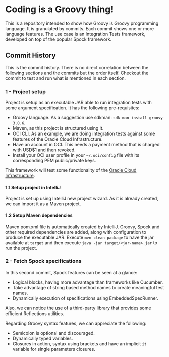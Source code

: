 # Coding is a Groovy thing!

This is a repository intended to show how Groovy is Groovy programming language.
It is granulated by commits. Each commit shows one or more language features.
The use case is an Integration Tests framework, developed on top of the popular Spock framework.

## Commit History

This is the commit history. There is no direct correlation between the following sections and the commits
but the order itself. Checkout the commit to test and run what is mentioned in each section.

### 1 - Project setup

Project is setup as an executable JAR able to run integration tests with some argument specification.
It has the following pre-requisites:

* Groovy language. As a suggestion use sdkman: `sdk man install groovy 3.0.6`.
* Maven, as this project is structured using it.
* OCI CLI. As an example, we are doing integration tests against some features of the Oracle Cloud Infrastructure.
* Have an account in OCI. This needs a payment method that is charged with USD$1 and then revoked.
* Install your OCI user profile in your `~/.oci/config` file with its corresponding PEM public/private keys.

This framework will test some functionality of the [Oracle Cloud Infrastructure](https://cloud.oracle.com/?region=mx-queretaro-1).

#### 1.1 Setup project in IntelliJ

Project is set up using IntelliJ new project wizard. As it is already created, we can import it as a Maven project.

#### 1.2 Setup Maven dependencies

Maven pom.xml file is automatically created by IntelliJ. Groovy, Spock and other required dependencies are added,
along with configuration to produce the executable JAR. Execute `mvn clean package` to have the jar available at
`target` and then execute `java -jar target/<jar-name>.jar` to run the project.

### 2 - Fetch Spock specifications

In this second commit, Spock features can be seen at a glance:

* Logical blocks, having more advantage than frameworks like Cucumber.
* Take advantage of string based method names to create meaningful test names.
* Dynamically execution of specifications using EmbeddedSpecRunner.

Also, we can notice the use of a third-party library that provides some efficient Reflections utilities.

Regarding Groovy syntax features, we can appreciate the following:

* Semicolon is optional and discouraged.
* Dynamically typed variables.
* Closures in action, syntax using brackets and have an implicit `it` variable for single parameters closures.
